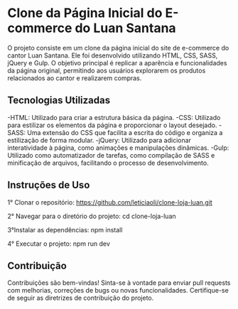 # Clone da Página Inicial do E-commerce do Luan Santana

O projeto consiste em um clone da página inicial do site de e-commerce do cantor Luan Santana. Ele foi desenvolvido utilizando HTML, CSS, SASS, jQuery e Gulp. O objetivo principal é replicar a aparência e funcionalidades da página original, permitindo aos usuários explorarem os produtos relacionados ao cantor e realizarem compras.

## Tecnologias Utilizadas
-HTML: Utilizado para criar a estrutura básica da página.
-CSS: Utilizado para estilizar os elementos da página e proporcionar o layout desejado.
-SASS: Uma extensão do CSS que facilita a escrita do código e organiza a estilização de forma modular.
-jQuery: Utilizado para adicionar interatividade à página, como animações e manipulações dinâmicas.
-Gulp: Utilizado como automatizador de tarefas, como compilação de SASS e minificação de arquivos, facilitando o processo de desenvolvimento.

## Instruções de Uso

1° Clonar o repositório: 
https://github.com/leticiaoli/clone-loja-luan.git

2° Navegar para o diretório do projeto:
cd clone-loja-luan 

3°Instalar as dependências:
npm install

4° Executar o projeto:
npm run dev

## Contribuição
Contribuições são bem-vindas! Sinta-se à vontade para enviar pull requests com melhorias, correções de bugs ou novas funcionalidades. Certifique-se de seguir as diretrizes de contribuição do projeto.
